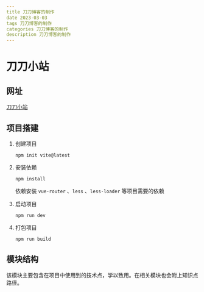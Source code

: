 ```yaml
---
title 刀刀博客的制作
date 2023-03-03
tags 刀刀博客的制作
categories 刀刀博客的制作
description 刀刀博客的制作
---
```


# 刀刀小站

## 网址

[刀刀小站](https://duyidao.gitee.io/blogweb/)

## 项目搭建

1. 创建项目
   ```
   npm init vite@latest
   ```
    
2. 安装依赖
   ```
   npm install
   ```
   依赖安装 `vue-router` 、`less` 、`less-loader` 等项目需要的依赖
   
3. 启动项目
   ```
   npm run dev
   ```
   
4. 打包项目
   ```
   npm run build
   ```
   
## 模块结构

该模块主要包含在项目中使用到的技术点，学以致用。在相关模块也会附上知识点路径。